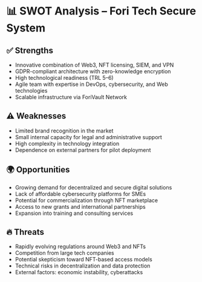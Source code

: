 # 📊 SWOT Analysis – Fori Tech Secure System

## ✅ Strengths
- Innovative combination of Web3, NFT licensing, SIEM, and VPN
- GDPR-compliant architecture with zero-knowledge encryption
- High technological readiness (TRL 5–6)
- Agile team with expertise in DevOps, cybersecurity, and Web technologies
- Scalable infrastructure via ForiVault Network

## ⚠️ Weaknesses
- Limited brand recognition in the market
- Small internal capacity for legal and administrative support
- High complexity in technology integration
- Dependence on external partners for pilot deployment

## 🌍 Opportunities
- Growing demand for decentralized and secure digital solutions
- Lack of affordable cybersecurity platforms for SMEs
- Potential for commercialization through NFT marketplace
- Access to new grants and international partnerships
- Expansion into training and consulting services

## 🔥 Threats
- Rapidly evolving regulations around Web3 and NFTs
- Competition from large tech companies
- Potential skepticism toward NFT-based access models
- Technical risks in decentralization and data protection
- External factors: economic instability, cyberattacks
